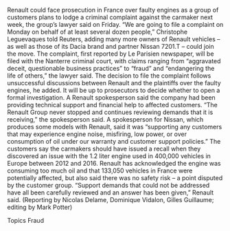 Renault could face prosecution in France over faulty engines as a group of customers plans to lodge a criminal complaint against the carmaker next week, the group’s lawyer said on Friday.
“We are going to file a complaint on Monday on behalf of at least several dozen people,” Christophe Leguevaques told Reuters, adding many more owners of Renault vehicles – as well as those of its Dacia brand and partner Nissan 7201.T – could join the move.
The complaint, first reported by Le Parisien newspaper, will be filed with the Nanterre criminal court, with claims ranging from “aggravated deceit, questionable business practices” to “fraud” and “endangering the life of others,” the lawyer said.
The decision to file the complaint follows unsuccessful discussions between Renault and the plaintiffs over the faulty engines, he added.
It will be up to prosecutors to decide whether to open a formal investigation.
A Renault spokesperson said the company had been providing technical support and financial help to affected customers.
“The Renault Group never stopped and continues reviewing demands that it is receiving,” the spokesperson said.
A spokesperson for Nissan, which produces some models with Renault, said it was “supporting any customers that may experience engine noise, misfiring, low power, or over consumption of oil under our warranty and customer support policies.”
The customers say the carmakers should have issued a recall when they discovered an issue with the 1.2 liter engine used in 400,000 vehicles in Europe between 2012 and 2016.
Renault has acknowledged the engine was consuming too much oil and that 133,050 vehicles in France were potentially affected, but also said there was no safety risk – a point disputed by the customer group.
“Support demands that could not be addressed have all been carefully reviewed and an answer has been given,” Renault said.
(Reporting by Nicolas Delame, Dominique Vidalon, Gilles Guillaume; editing by Mark Potter)

Topics
Fraud
